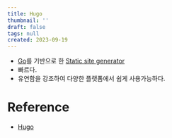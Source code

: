 ```yaml
---
title: Hugo
thumbnail: ''
draft: false
tags: null
created: 2023-09-19
---
```


* [Go](Go.md)를 기반으로 한 [Static site generator](Static%20site%20generator.md)
* 빠르다.
* 유연함을 강조하여 다양한 플랫폼에서 쉽게 사용가능하다.

# Reference

* [Hugo](https://github.com/gohugoio/hugo)
